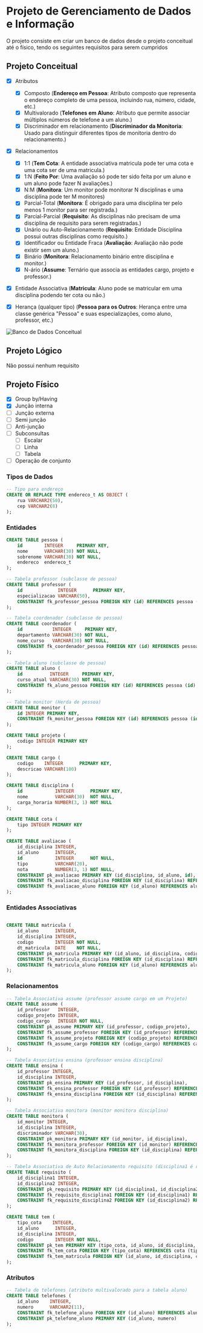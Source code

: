 # Projeto de Gerenciamento de Dados e Informação

O projeto consiste em criar um banco de dados desde o projeto conceitual até o físico, tendo os seguintes requisitos para serem cumpridos

## Projeto Conceitual

- [x] Atributos
  - [x] Composto (**Endereço em Pessoa**: Atributo composto que representa o endereço completo de uma pessoa, incluindo rua, número, cidade, etc.)
  - [x] Multivalorado (**Telefones em Aluno**: Atributo que permite associar múltiplos números de telefone a um aluno.)
  - [x] Discriminador em relacionamento (**Discriminador da Monitoria**: Usado para distinguir diferentes tipos de monitoria dentro do relacionamento.)

- [x] Relacionamentos
  - [x] 1:1 (**Tem Cota**: A entidade associativa matricula pode ter uma cota e uma cota ser de uma matricula.)
  - [x] 1:N (**Feito Por**: Uma avaliação só pode ter sido feita por um aluno e um aluno pode fazer N avaliações.)
  - [x] N:M (**Monitora**: Um monitor pode monitorar N disciplinas e uma disciplina pode ter M monitores)
  - [x] Parcial-Total (**Monitora**: É obrigado para uma disciplina ter pelo menos 1 monitor para ser registrada.)
  - [x] Parcial-Parcial (**Requisito**: As disciplinas não precisam de uma disciplina de requisito para serem registradas.)
  - [x] Unário ou Auto-Relacionamento (**Requisito**: Entidade Disciplina possui outras disciplinas como requisito.)
  - [x] Identificador ou Entidade Fraca (**Avaliação**: Avaliação não pode existir sem um aluno.)
  - [x] Binário (**Monitora**: Relacionamento binário entre disciplina e monitor.)
  - [x] N-ário (**Assume**: Ternário que associa as entidades cargo, projeto e professor.)

- [x] Entidade Associativa (**Matricula**: Aluno pode se matricular em uma disciplina podendo ter cota ou não.)

- [x] Herança (qualquer tipo) (**Pessoa para os Outros**: Herança entre uma classe genérica "Pessoa" e suas especializações, como aluno, professor, etc.)

![Banco de Dados Conceitual](Projeto_Conceitual/Captura%20de%20tela%202025-03-06%20212700.png)

## Projeto Lógico

Não possui nenhum requisito

## Projeto Físico

- [x] Group by/Having
- [x] Junção interna
- [ ] Junção externa
- [ ] Semi junção
- [ ] Anti-junção
- [ ] Subconsultas
  - [ ] Escalar
  - [ ] Linha
  - [ ] Tabela
- [ ] Operação de conjunto

### Tipos de Dados
```sql
-- Tipo para endereço
CREATE OR REPLACE TYPE endereco_t AS OBJECT (
    rua VARCHAR2(50),
    cep VARCHAR2(8)
);
```

### Entidades
```sql
CREATE TABLE pessoa (
    id        INTEGER     PRIMARY KEY,
    nome      VARCHAR(30) NOT NULL,
    sobrenome VARCHAR(30) NOT NULL,
    endereco  endereco_t
);

-- Tabela professor (subclasse de pessoa)
CREATE TABLE professor (
    id             INTEGER      PRIMARY KEY,
    especializacao VARCHAR(50),
    CONSTRAINT fk_professor_pessoa FOREIGN KEY (id) REFERENCES pessoa (id)
);

-- Tabela coordenador (subclasse de pessoa)
CREATE TABLE coordenador (
    id           INTEGER     PRIMARY KEY,
    departamento VARCHAR(30) NOT NULL,
    nome_curso   VARCHAR(30) NOT NULL,
    CONSTRAINT fk_coordenador_pessoa FOREIGN KEY (id) REFERENCES pessoa (id)
);

-- Tabela aluno (subclasse de pessoa)
CREATE TABLE aluno (
    id          INTEGER     PRIMARY KEY,
    curso_atual VARCHAR(30) NOT NULL,
    CONSTRAINT fk_aluno_pessoa FOREIGN KEY (id) REFERENCES pessoa (id)
);

-- Tabela monitor (Herda de pessoa)
CREATE TABLE monitor (
    id INTEGER PRIMARY KEY,
    CONSTRAINT fk_monitor_pessoa FOREIGN KEY (id) REFERENCES pessoa (id)
);

CREATE TABLE projeto (
    codigo INTEGER PRIMARY KEY
);

CREATE TABLE cargo (
    codigo    INTEGER      PRIMARY KEY,
    descricao VARCHAR(100)
);

CREATE TABLE disciplina (
    id            INTEGER      PRIMARY KEY,
    nome          VARCHAR(30)  NOT NULL,
    carga_horaria NUMBER(3, 1) NOT NULL
);

CREATE TABLE cota (
    tipo INTEGER PRIMARY KEY
);

CREATE TABLE avaliacao (
    id_disciplina INTEGER,
    id_aluno      INTEGER,
    id            INTEGER      NOT NULL,
    tipo          VARCHAR(20),
    nota          NUMBER(3, 1) NOT NULL,
    CONSTRAINT pk_avaliacao PRIMARY KEY (id_disciplina, id_aluno, id),
    CONSTRAINT fk_avaliacao_disciplina FOREIGN KEY (id_disciplina) REFERENCES disciplina (id),
    CONSTRAINT fk_avaliacao_aluno FOREIGN KEY (id_aluno) REFERENCES aluno (id)
);
```

### Entidades Associativas

```sql

CREATE TABLE matricula (
    id_aluno      INTEGER,
    id_disciplina INTEGER,
    codigo        INTEGER NOT NULL,
    dt_matricula  DATE    NOT NULL,
    CONSTRAINT pk_matricula PRIMARY KEY (id_aluno, id_disciplina, codigo),
    CONSTRAINT fk_matricula_disciplina FOREIGN KEY (id_disciplina) REFERENCES disciplina (id),
    CONSTRAINT fk_matricula_aluno FOREIGN KEY (id_aluno) REFERENCES aluno (id)
);
```

### Relacionamentos

```sql
-- Tabela Associativa assume (professor assume cargo em um Projeto)
CREATE TABLE assume (
    id_professor   INTEGER,
    codigo_projeto INTEGER,
    codigo_cargo   INTEGER NOT NULL,
    CONSTRAINT pk_assume PRIMARY KEY (id_professor, codigo_projeto),
    CONSTRAINT fk_assume_professor FOREIGN KEY (id_professor) REFERENCES professor (id) ON DELETE CASCADE,
    CONSTRAINT fk_assume_projeto FOREIGN KEY (codigo_projeto) REFERENCES projeto (codigo),
    CONSTRAINT fk_assume_cargo FOREIGN KEY (codigo_cargo) REFERENCES cargo (codigo)
);

-- Tabela Associativa ensina (professor ensina disciplina)
CREATE TABLE ensina (
    id_professor INTEGER,
    id_disciplina INTEGER,
    CONSTRAINT pk_ensina PRIMARY KEY (id_professor, id_disciplina),
    CONSTRAINT fk_ensina_professor FOREIGN KEY (id_professor) REFERENCES professor (id),
    CONSTRAINT fk_ensina_disciplina FOREIGN KEY (id_disciplina) REFERENCES disciplina (id)
);

-- Tabela Associativa monitora (monitor monitora disciplina)
CREATE TABLE monitora (
    id_monitor INTEGER,
    id_disciplina INTEGER,
    discriminador VARCHAR(30),
    CONSTRAINT pk_monitora PRIMARY KEY (id_monitor, id_disciplina),
    CONSTRAINT fk_monitora_professor FOREIGN KEY (id_monitor) REFERENCES monitor (id),
    CONSTRAINT fk_monitora_disciplina FOREIGN KEY (id_disciplina) REFERENCES disciplina (id)
);

-- Tabela Associativa de Auto Relacionamento requisito (disciplina1 é requisito da disciplina2)
CREATE TABLE requisito (
    id_disciplina1 INTEGER,
    id_disciplina2 INTEGER,
    CONSTRAINT pk_requisito PRIMARY KEY (id_disciplina1, id_disciplina2),
    CONSTRAINT fk_requisito_disciplina1 FOREIGN KEY (id_disciplina1) REFERENCES disciplina (id),
    CONSTRAINT fk_requisito_disciplina2 FOREIGN KEY (id_disciplina2) REFERENCES disciplina (id)
);

CREATE TABLE tem (
    tipo_cota    INTEGER,
    id_aluno      INTEGER,
    id_disciplina INTEGER,
    codigo        INTEGER NOT NULL,
    CONSTRAINT pk_tem PRIMARY KEY (tipo_cota, id_aluno, id_disciplina, codigo),
    CONSTRAINT fk_tem_cota FOREIGN KEY (tipo_cota) REFERENCES cota (tipo),
    CONSTRAINT fk_tem_matricula FOREIGN KEY (id_aluno, id_disciplina, codigo) REFERENCES matricula (id_aluno, id_disciplina, codigo)
);
```

### Atributos

```sql
-- Tabela de telefones (atributo multivalorado para a tabela aluno)
CREATE TABLE telefones (
    id_aluno    INTEGER,
    numero      VARCHAR2(11),
    CONSTRAINT fk_telefone_aluno FOREIGN KEY (id_aluno) REFERENCES aluno (id) ON DELETE CASCADE,
    CONSTRAINT pk_telefone_aluno PRIMARY KEY (id_aluno, numero)
);
```
